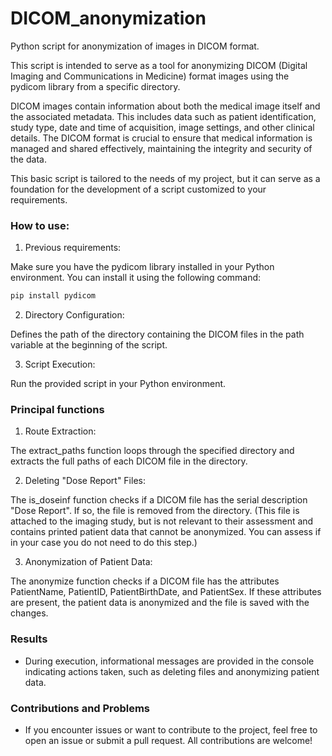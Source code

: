 # DICOM_anonymization
Python script for anonymization of images in DICOM format.  

This script is intended to serve as a tool for anonymizing DICOM (Digital Imaging and Communications in Medicine) format images using the pydicom library from a specific directory. 

DICOM images contain information about both the medical image itself and the associated metadata. This includes data such as patient identification, study type, date and time of acquisition, image settings, and other clinical details. The DICOM format is crucial to ensure that medical information is managed and shared effectively, maintaining the integrity and security of the data.  

This basic script is tailored to the needs of my project, but it can serve as a foundation for the development of a script customized to your requirements.



### How to use:

1. Previous requirements:  

Make sure you have the pydicom library installed in your Python environment. You can install it using the following command:

```python  
pip install pydicom    
```




2. Directory Configuration:

Defines the path of the directory containing the DICOM files in the path variable at the beginning of the script.

3. Script Execution:

Run the provided script in your Python environment.

### Principal functions  

1. Route Extraction:

The extract_paths function loops through the specified directory and extracts the full paths of each DICOM file in the directory.  

2. Deleting "Dose Report" Files:

The is_doseinf function checks if a DICOM file has the serial description "Dose Report". If so, the file is removed from the directory. (This file is attached to the imaging study, but is not relevant to their assessment and contains printed patient data that cannot be anonymized. You can assess if in your case you do not need to do this step.)

3. Anonymization of Patient Data:

The anonymize function checks if a DICOM file has the attributes PatientName, PatientID, PatientBirthDate, and PatientSex. If these attributes are present, the patient data is anonymized and the file is saved with the changes.  

### Results  

- During execution, informational messages are provided in the console indicating actions taken, such as deleting files and anonymizing patient data.

### Contributions and Problems 

- If you encounter issues or want to contribute to the project, feel free to open an issue or submit a pull request. All contributions are welcome!